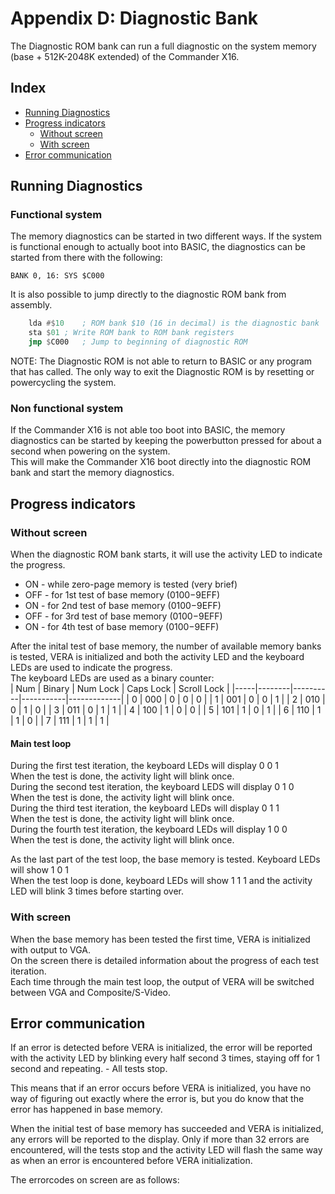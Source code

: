 
# Appendix D: Diagnostic Bank

The Diagnostic ROM bank can run a full diagnostic on the system memory (base + 512K-2048K extended) of the Commander X16.

## Index

* [Running Diagnostics](#Running-Diagnostics)
* [Progress indicators](#Progress-Indicators)
	* [Without screen](#without-screen)
	* [With screen](#with-screen)
* [Error communication](#Error-communication)

## Running Diagnostics
### Functional system
The memory diagnostics can be started in two different ways. If the system is functional enough to actually boot into BASIC, the diagnostics can be started from there with the following:  
```BASIC
BANK 0, 16: SYS $C000
```

It is also possible to jump directly to the diagnostic ROM bank from assembly.  
```asm
	lda	#$10	; ROM bank $10 (16 in decimal) is the diagnostic bank
	sta	$01	; Write ROM bank to ROM bank registers
	jmp	$C000	; Jump to beginning of diagnostic ROM
```  

NOTE: The Diagnostic ROM is not able to return to BASIC or any program that has called. The only way to exit the Diagnostic ROM is by resetting or powercycling the system.
### Non functional system
If the Commander X16 is not able too boot into BASIC, the memory diagnostics can be started by keeping the powerbutton pressed for about a second when powering on the system.  
This will make the Commander X16 boot directly into the diagnostic ROM bank and start the memory diagnostics.

## Progress indicators
### Without screen
When the diagnostic ROM bank starts, it will use the activity LED to indicate the progress.  
* ON - while zero-page memory is tested (very brief)
* OFF - for 1st test of base memory ($0100-$9EFF)
* ON - for 2nd test of base memory ($0100-$9EFF)
* OFF - for 3rd test of base memory ($0100-$9EFF)
* ON - for 4th test of base memory ($0100-$9EFF)
  
After the inital test of base memory, the number of available memory banks is tested, VERA is initialized and both the activity LED and the keyboard LEDs are used to indicate the progress.  
The keyboard LEDs are used as a binary counter:  
| Num | Binary | Num Lock | Caps Lock | Scroll Lock |
|-----|--------|----------|-----------|-------------|
|  0  |  000   |    0     |     0     |      0      |
|  1  |  001   |    0     |     0     |      1      |
|  2  |  010   |    0     |     1     |      0      |
|  3  |  011   |    0     |     1     |      1      |
|  4  |  100   |    1     |     0     |      0      |
|  5  |  101   |    1     |     0     |      1      |
|  6  |  110   |    1     |     1     |      0      |
|  7  |  111   |    1     |     1     |      1      |
  
#### Main test loop
During the first test iteration, the keyboard LEDs will display 0 0 1  
When the test is done, the activity light will blink once.  
During the second test iteration, the keyboard LEDS will display 0 1 0  
When the test is done, the activity light will blink once.  
During the third test iteration, the keyboard LEDs will display 0 1 1  
When the test is done, the activity light will blink once.  
During the fourth test iteration, the keyboard LEDs will display 1 0 0  
When the test is done, the activity light will blink once.  

As the last part of the test loop, the base memory is tested. Keyboard LEDs will show 1 0 1  
When the test loop is done, keyboard LEDs will show 1 1 1 and the activity LED will blink 3 times before starting over.
### With screen
When the base memory has been tested the first time, VERA is initialized with output to VGA.  
On the screen there is detailed information about the progress of each test iteration.  
Each time through the main test loop, the output of VERA will be switched between VGA and Composite/S-Video.  

## Error communication
If an error is detected before VERA is initialized, the error will be reported with the activity LED by blinking every half second 3 times, staying off for 1 second and repeating. - All tests stop.  
  
This means that if an error occurs before VERA is initialized, you have no way of figuring out exactly where the error is, but you do know that the error has happened in base memory.  
  
When the initial test of base memory has succeeded and VERA is initialized, any errors will be reported to the display. Only if more than 32 errors are encountered, will the tests stop and the activity LED will flash the same way as when an error is encountered before VERA initialization.  
  
The errorcodes on screen are as follows:
<!-- For PDF formatting -->
<div class="page-break"></div>

